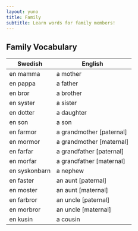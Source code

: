 ```yaml
---
layout: yuno
title: Family
subtitle: Learn words for family members!
---
```


## Family Vocabulary

Swedish             | English
------------------- | -------------------
en mamma            | a mother
en pappa            | a father
en bror             | a brother
en syster           | a sister
en dotter           | a daughter
en son              | a son
en farmor           | a grandmother [paternal]
en mormor           | a grandmother [maternal]
en farfar           | a grandfather [paternal]
en morfar           | a grandfather [maternal]
en syskonbarn       | a nephew
en faster           | an aunt [paternal]
en moster           | an aunt [maternal]
en farbror          | an uncle [paternal]
en morbror          | an uncle [maternal]
en kusin            | a cousin

